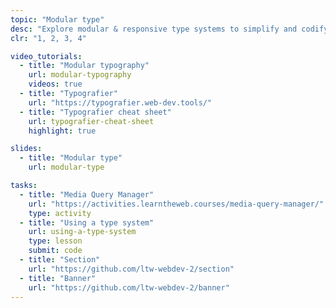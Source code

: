```yaml
---
topic: "Modular type"
desc: "Explore modular & responsive type systems to simplify and codify typesetting on the web."
clr: "1, 2, 3, 4"

video_tutorials:
  - title: "Modular typography"
    url: modular-typography
    videos: true
  - title: "Typografier"
    url: "https://typografier.web-dev.tools/"
  - title: "Typografier cheat sheet"
    url: typografier-cheat-sheet
    highlight: true

slides:
  - title: "Modular type"
    url: modular-type

tasks:
  - title: "Media Query Manager"
    url: "https://activities.learntheweb.courses/media-query-manager/"
    type: activity
  - title: "Using a type system"
    url: using-a-type-system
    type: lesson
    submit: code
  - title: "Section"
    url: "https://github.com/ltw-webdev-2/section"
  - title: "Banner"
    url: "https://github.com/ltw-webdev-2/banner"
---
```

